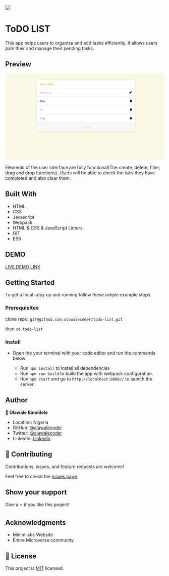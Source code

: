 ![](https://img.shields.io/badge/Microverse-blueviolet)

# ToDO LIST

This app helps users to organize and add tasks efficiently. It allows users paln their and manage their pending tasks.

## Preview
![Preview](./todo-list.png)

Elements of the user interface are fully functional(The create, delete, filter, drag and drop functions). Users will be able to check the taks they have completed and also clear them.

## Built With

- HTML 
- CSS
- Javascript
- Webpack
- HTML & CSS & JavaScript Linters
- GIT
- ES6

## DEMO

[LIVE DEMO LINK]()

## Getting Started

To get a local copy up and running follow these simple example steps.

### Prerequisites

clone repo: `git@github.com:olawalecoder/todo-list.git`

then
`cd todo-list`

### Install
- Open the your terminal with your code editor and run the commands below:

   - Run `npm install` to install all dependencies
   - Run `npm run build` to build the app with webpack configuration.
   - Run `npm start` and go to `http://localhost:8080//` to launch the server.

## Author

👤 **Olawale Bamidele**

- Location: Nigeria
- GitHub: [@olawalecoder](https://github.com/olawalecoder)
- Twitter: [@olawalecoder](https://twitter.com/olawalecoder)
- LinkedIn: [LinkedIn](https://linkedin.com/in/bamidele-olawale-072975142)

## 🤝 Contributing
Contributions, issues, and feature requests are welcome!

Feel free to check the [issues page](https://github.com/olawalecoder/todo-list/issues).

## Show your support
Give a ⭐️ if you like this project!

## Acknowledgments
-  Minimlistic Website
- Entire Microverse community

## 📝 License
This project is [MIT](./MIT.md) licensed.

